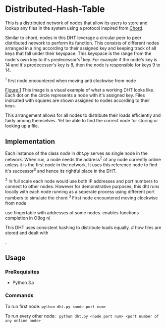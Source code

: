 # Distributed-Hash-Table

This is a distributed network of nodes that allow its users to store and lookup any files in the system using a protocol inspired from [Chord](https://pdos.csail.mit.edu/papers/ton:chord/paper-ton.pdf).

Similar to chord, nodes in this DHT leverage a circular peer to peer distributed network to perform its function. This consists of different nodes arranged in a ring according to their assigned key and keeping track of all keys that fall under their keyspace. This keyspace is the range from the node's own key to it's predecessor's<sup>1</sup> key. For example if the node's key is 14 and it's predecessor's key is 8, then the node is responsible for keys 9 to 14.

<sup>1</sup> first node encountered when moving anti clockwise from node

[Figure 1](https://github.com/LAA225/Distributed-Hash-Table/blob/master/images/DHT1.png?raw=true)
This image is a visual example of what a working DHT looks like. Each dot on the circle represents a node with it's assigned key. Files indicated with squares are shown assigned to nodes according to their keys.

This arrangement allows for all nodes to distribute their loads efficiently and fairly among themselves. Yet be able to find the correct node for storing or looking up a file.

## Implementation

Each instance of the class _node_ in _dht.py_ serves as single node in the network. When run, a node needs the address<sup>2</sup> of any node currently online unless it is the first node in the network. It uses this reference node to find it's successor<sup>3</sup> and hence its rightful place in the DHT.

<sup>2</sup> In full scale each node would use both IP addresses and port numbers to connect to other nodes. However for demonstrative purposes, this dht runs locally with each node running as a seperate process using different port numbers to simulate the chord
<sup>3</sup> First node encountered moving clockwise from node

use fingertable with addresses of some nodes. enables functions completion in O(log n)

This DHT uses consistent hashing to distribute loads equally. # how files are stored and dealt with

.

## Usage

### PreRequisites

- Python 3.x

### Commands

To run first node:
`python dht.py <node port num>`

To run every other node:
` python dht.py <node port num> <port number of any online node>`
